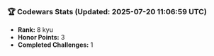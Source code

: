 ### 🏆 Codewars Stats (Updated: 2025-07-20 11:06:59 UTC)

- **Rank:** 8 kyu
- **Honor Points:** 3
- **Completed Challenges:** 1
